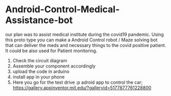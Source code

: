 # Android-Control-Medical-Assistance-bot
our plan was to assist medical institute during the covid19 pandemic. Using this proto type you can make a Android Control robot / Maze solving bot that can deliver the meds and necessary things to the covid positive patient. It could be also used for Patient monitoring. 

1. Check the circuit diagram
2. Assemble your component accordingly
3. upload the code in arduino
4. install app in your phone
5. Here you go for the test drive :p
adroid app to control the car;
https://gallery.appinventor.mit.edu/?galleryid=5177877761228800
